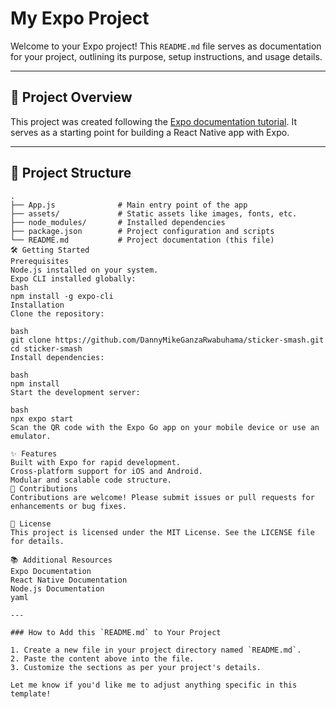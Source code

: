 # My Expo Project

Welcome to your Expo project! This `README.md` file serves as documentation for your project, outlining its purpose, setup instructions, and usage details.

---

## 🚀 Project Overview

This project was created following the [Expo documentation tutorial](https://docs.expo.dev/tutorial/introduction/). It serves as a starting point for building a React Native app with Expo.

---

## 📂 Project Structure

```plaintext
.
├── App.js              # Main entry point of the app
├── assets/             # Static assets like images, fonts, etc.
├── node_modules/       # Installed dependencies
├── package.json        # Project configuration and scripts
└── README.md           # Project documentation (this file)
🛠️ Getting Started
Prerequisites
Node.js installed on your system.
Expo CLI installed globally:
bash
npm install -g expo-cli
Installation
Clone the repository:

bash
git clone https://github.com/DannyMikeGanzaRwabuhama/sticker-smash.git
cd sticker-smash
Install dependencies:

bash
npm install
Start the development server:

bash
npx expo start
Scan the QR code with the Expo Go app on your mobile device or use an emulator.

✨ Features
Built with Expo for rapid development.
Cross-platform support for iOS and Android.
Modular and scalable code structure.
🤝 Contributions
Contributions are welcome! Please submit issues or pull requests for enhancements or bug fixes.

📜 License
This project is licensed under the MIT License. See the LICENSE file for details.

📚 Additional Resources
Expo Documentation
React Native Documentation
Node.js Documentation
yaml

---

### How to Add this `README.md` to Your Project

1. Create a new file in your project directory named `README.md`.
2. Paste the content above into the file.
3. Customize the sections as per your project's details.

Let me know if you'd like me to adjust anything specific in this template!
